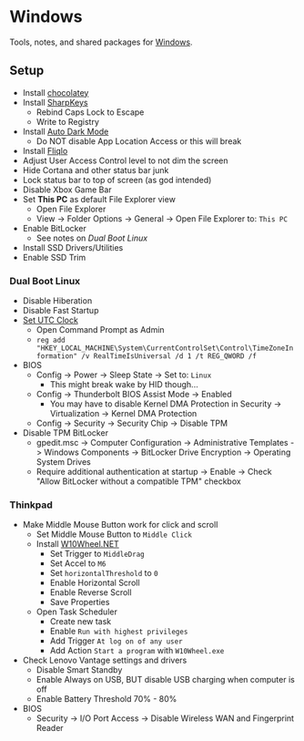 # Windows

Tools, notes, and shared packages for [Windows](https://www.microsoft.com/en-us/windows/get-windows-10).

## Setup
* Install [chocolatey](https://chocolatey.org/)
* Install [SharpKeys](https://github.com/randyrants/sharpkeys)
  * Rebind Caps Lock to Escape
  * Write to Registry
* Install [Auto Dark Mode](https://github.com/Armin2208/Windows-Auto-Night-Mode)
  * Do NOT disable App Location Access or this will break
* Install [Fliqlo](https://fliqlo.com/)
* Adjust User Access Control level to not dim the screen
* Hide Cortana and other status bar junk
* Lock status bar to top of screen (as god intended)
* Disable Xbox Game Bar
* Set **This PC** as default File Explorer view
  * Open File Explorer
  * View -> Folder Options -> General -> Open File Explorer to: `This PC`
* Enable BitLocker
  * See notes on _Dual Boot Linux_
* Install SSD Drivers/Utilities
* Enable SSD Trim

### Dual Boot Linux
* Disable Hiberation
* Disable Fast Startup
* [Set UTC Clock](https://wiki.archlinux.org/index.php/System_time)
  * Open Command Prompt as Admin
  * `reg add "HKEY_LOCAL_MACHINE\System\CurrentControlSet\Control\TimeZoneInformation" /v RealTimeIsUniversal /d 1 /t REG_QWORD /f`
* BIOS
  * Config -> Power -> Sleep State -> Set to: `Linux`
    * This might break wake by HID though...
  * Config -> Thunderbolt BIOS Assist Mode -> Enabled
    * You may have to disable Kernel DMA Protection in Security -> Virtualization -> Kernel DMA Protection
  * Config -> Security -> Security Chip -> Disable TPM
* Disable TPM BitLocker
  * gpedit.msc -> Computer Configuration -> Administrative Templates -> Windows Components -> BitLocker Drive Encryption -> Operating System Drives
  * Require additional authentication at startup -> Enable -> Check "Allow BitLocker without a compatible TPM" checkbox

### Thinkpad
* Make Middle Mouse Button work for click and scroll
  * Set Middle Mouse Button to `Middle Click`
  * Install [W10Wheel.NET](https://github.com/ykon/w10wheel.net)
    * Set Trigger to `MiddleDrag`
    * Set Accel to `M6`
    * Set `horizontalThreshold` to `0`
    * Enable Horizontal Scroll
    * Enable Reverse Scroll
    * Save Properties
  * Open Task Scheduler
    * Create new task
    * Enable `Run with highest privileges`
    * Add Trigger `At log on of any user`
    * Add Action `Start a program` with `W10Wheel.exe`
* Check Lenovo Vantage settings and drivers
  * Disable Smart Standby
  * Enable Always on USB, BUT disable USB charging when computer is off
  * Enable Battery Threshold 70% - 80%
* BIOS
  * Security -> I/O Port Access -> Disable Wireless WAN and Fingerprint Reader
